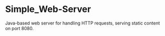 # Simple_Web-Server
Java-based web server for handling HTTP requests, serving static content on port 8080.
